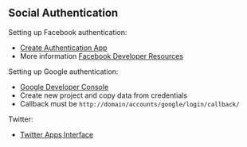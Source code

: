Social Authentication
---------------------

Setting up Facebook authentication:

* [Create Authentication App](http://developers.facebook.com/setup/)
* More information [Facebook Developer Resources](http://developers.facebook.com/docs/authentication/)

Setting up Google authentication:

* [Google Developer Console](https://cloud.google.com/console/project)
* Create new project and copy data from credentials
* Callback must be `http://domain/accounts/google/login/callback/`

Twitter:

* [Twitter Apps Interface](http://twitter.com/apps/)